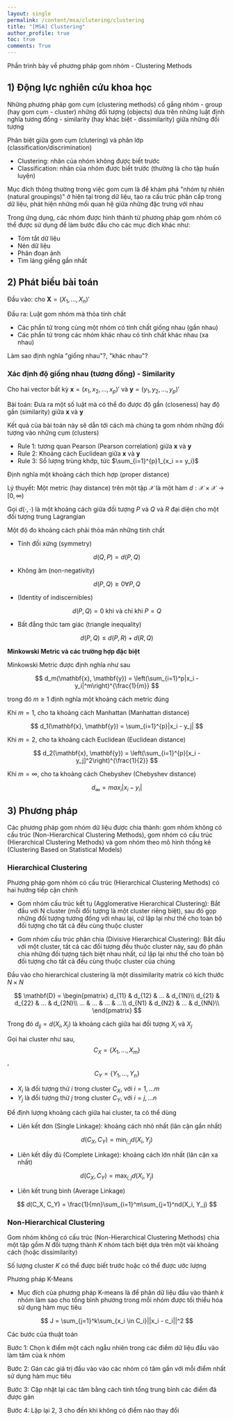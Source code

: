 ```yaml
---
layout: single
permalink: /content/msa/clutering/clustering
title: "[MSA] Clustering"
author_profile: true
toc: true
comments: True
---
```

Phần trình bày về phương pháp gom nhóm - Clustering Methods

## 1) Động lực nghiên cứu khoa học

Những phương pháp gom cụm (clustering methods) cố gắng nhóm - group (hay gom cụm - cluster) những đối tượng (objects) dựa trên những luật định nghĩa tương đồng - similarity (hay khác biệt - dissimilarity) giữa những đối tượng

Phân biệt giữa gom cụm (clutering) và phân lớp (classification/discrimination)
- Clustering: nhãn của nhóm không được biết trước
- Classification: nhãn của nhóm được biết trước (thường là cho tập huấn luyện)

Mục đích thông thường trong việc gom cụm là để khám phá "nhóm tự nhiên (natural groupings)" ở hiện tại trong dữ liệu, tạo ra cấu trúc phân cấp trong dữ liệu, phát hiện những mối quan hệ giữa những đặc trưng với nhau

Trong ứng dụng, các nhóm được hình thành từ phương pháp gom nhóm có thể
được sử dụng để làm bước đầu cho các mục đích khác như:
- Tóm tắt dữ liệu
- Nén dữ liệu
- Phân đoạn ảnh
- Tìm láng giềng gần nhất

## 2) Phát biểu bài toán

Đầu vào: cho $\mathbf{X} = (X_1, ..., X_n)'$

Đầu ra: Luật gom nhóm mà thỏa tính chất
- Các phần tử trong cùng một nhóm có tính chất giống nhau (gần nhau)
- Các phần tử trong các nhóm khác nhau có tính chất khác nhau (xa nhau)

Làm sao định nghĩa "giống nhau"?, "khác nhau"?

### Xác định độ giống nhau (tương đồng) - Similarity

Cho hai vector bất kỳ $\mathbf{x} = (x_1, x_2, ..., x_p)'$ và $\mathbf{y} = (y_1, y_2, ..., y_p)'$

Bài toán: Đưa ra một số luật mà có thể đo được độ gần (closeness) hay độ gần (similarity) giữa $\mathbf{x}$ và $\mathbf{y}$

Kết quả của bài toán này sẽ dẫn tới cách mà chúng ta gom nhóm những đối tượng vào những cụm (clusters)
- Rule 1: tương quan Pearson (Pearson correlation) giữa $\mathbf{x}$ và $\mathbf{y}$
- Rule 2: Khoảng cách Euclidean giữa $\mathbf{x}$ và $\mathbf{y}$
- Rule 3: Số lượng trùng khớp, tức $\sum_{i=1}^{p}1_{x_i == y_i}$

Định nghĩa một khoảng cách thích hợp (proper distance)

Lý thuyết: Một metric (hay distance) trên một tập $\mathcal{X}$ là một hàm $d : \mathcal{X} \times \mathcal{X} \rightarrow [0, \infty)$

Gọi $d(\cdot, \cdot)$ là một khoảng cách giữa đối tượng $P$ và $Q$ và $R$ đại diện cho một đối tượng trung Lagrangian

Một độ đo khoảng cách phải thỏa mãn những tính chất
- Tính đối xứng (symmetry)

$$
d(Q, P) = d(P, Q)
$$

- Không âm (non-negativity)

$$
d(P, Q) \geq 0 \forall P, Q
$$

- (Identity of indiscernibles)

$$
d(P, Q) = 0 \text{ khi và chỉ khi } P = Q
$$

- Bất đẳng thức tam giác (triangle inequality)

$$
d(P, Q) \leq d(P, R) + d(R, Q)
$$

**Minkowski Metric và các trường hợp đặc biệt**

Minkowski Metric được định nghĩa như sau

$$
d_m(\mathbf{x}, \mathbf{y}) = \left(\sum_{i=1}^p|x_i - y_i|^m\right)^{\frac{1}{m}}
$$

trong đó $m \geq 1$ định nghĩa một khoảng cách metric đúng

Khi $m = 1$, cho ta khoảng cách Manhattan (Manhattan distance)

$$
d_1(\mathbf{x}, \mathbf{y}) = \sum_{i=1}^{p}|x_i - y_j|
$$

Khi $m = 2$, cho ta khoảng cách Euclidean (Euclidean distance)

$$
d_2(\mathbf{x}, \mathbf{y}) = \left(\sum_{i=1}^{p}[x_i - y_j]^2\right)^{\frac{1}{2}}
$$

Khi $m = \infty$, cho ta khoảng cách Chebyshev (Chebyshev distance)

$$
d_{\infty} = max_i|x_i - y_i|
$$


## 3) Phương pháp

Các phương pháp gom nhóm dữ liệu được chia thành: gom nhóm không có cấu
trúc (Non-Hierarchical Clustering Methods), gom nhóm có cấu trúc (Hierarchical
Clustering Methods) và gom nhóm theo mô hình thống kê (Clustering Based on
Statistical Models)

### Hierarchical Clustering

Phương pháp gom nhóm có cấu trúc (Hierarchical Clustering Methods) có hai hướng tiếp cận chính

- Gom nhóm cấu trúc kết tụ (Agglomerative Hierarchical Clustering): Bắt đầu với N cluster (mỗi đối tượng là một cluster riêng biệt), sau đó gọp những đối tượng tương đồng với nhau lại, cứ lặp lại như thế cho toàn bộ đối tượng cho tất cả đều cùng thuộc cluster

- Gom nhóm cấu trúc phân chia (Divisive Hierarchical Clustering): Bắt đầu với một cluster, tất cả các đối tượng đều thuộc cluster này, sau đó phân chia những đối tượng tách biệt nhau nhất, cứ lặp lại như thế cho toàn bộ đối tượng cho tất cả đều cùng thuộc cluster của chúng

Đầu vào cho hierarchical clustering là một dissimilarity matrix có kích thước $N \times N$

$$
\mathbf{D} =
\begin{pmatrix}
d_{11} & d_{12} & ... & d_{1N}\\
d_{21} & d_{22} & ... & d_{2N}\\
... & ... & ... & ...\\
d_{N1} & d_{N2} & ... & d_{NN}\\
\end{pmatrix}
$$

Trong đó $d_{ij} = d(X_i, X_j)$ là khoảng cách giữa hai đối tượng $X_i$ và $X_j$

Gọi hai cluster như sau, $$C_X = \{X_1, ..., X_m\}$$, $$C_Y = \{Y_1, ..., Y_n\}$$

- $X_i$ là đối tượng thứ $i$ trong cluster $C_X$, với $i = 1, ...m$
- $Y_j$ là đối tượng thứ $j$ trong cluster $C_Y$, với $i = j, ...n$

Để định lượng khoảng cách giữa hai cluster, ta có thể dùng

- Liên kết đơn (Single Linkage): khoảng cách nhỏ nhất (lân cận gần nhất)

$$
d(C_X, C_Y) = \text{min}_{i, j}d(X_i, Y_j)
$$

- Liên kết đầy đủ (Complete Linkage): khoảng cách lớn nhất (lân cận xa nhất)

$$
d(C_X, C_Y) = \text{max}_{i, j}d(X_i, Y_j)
$$

- Liên kết trung bình (Average Linkage)

$$
d(C_X, C_Y) = \frac{1}{mn}\sum_{i=1}^m\sum_{j=1}^nd(X_i, Y_j)
$$


### Non-Hierarchical Clustering

Gom nhóm không có cấu trúc (Non-Hierarchical Clustering Methods) chia một tập gồm $N$ đối tượng thành $K$ nhóm tách biệt dựa trên một vài khoảng cách (hoặc dissimilarity)

Số lượng cluster $K$ có thể được biết trước hoặc có thể được ước lượng

Phương pháp K-Means

- Mục đích của phương pháp K-means là để phân dữ liệu đầu vào thành $k$ nhóm làm
sao cho tổng bình phương trong mỗi nhóm được tối thiểu hóa sử dụng hàm mục
tiêu

$$
J = \sum_{j=1}^k\sum_{x_i \in C_i}||x_i - c_i||^2
$$

Các bước của thuật toán

Bước 1: Chọn k điểm một cách ngẫu nhiên trong các điểm dữ liệu đầu vào làm tâm
của k nhóm

Bước 2: Gán các giá trị đầu vào vào các nhóm có tâm gần với mỗi điểm nhất sử
dụng hàm mục tiêu

Bước 3: Cập nhật lại các tâm bằng cách tính tổng trung bình các điểm đã được gán

Bước 4: Lặp lại 2, 3 cho đến khi không có điểm nào thay đổi
